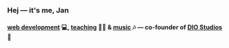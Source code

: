 ### Hej — it's me, Jan

#### [web development](https://jan.cologne/) 💻, [teaching](https://www.neuefische.de/) 🧑‍🏫 & [music](https://open.spotify.com/artist/6cMoQnsxJyoTfOgPrStBTL) 🎶 — co-founder of [DIO Studios](https://www.diostudios.de/) 🤟

